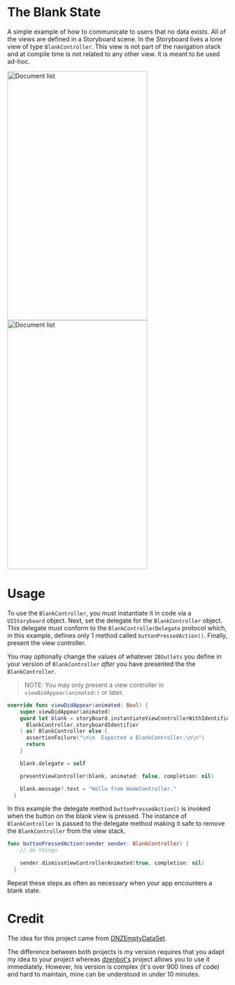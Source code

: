 # The Blank State
A simple example of how to communicate to users that no data
exists. All of the views are defined in a Storyboard scene. In the Storyboard lives a lone view of type `BlankController`. This view is not part of the navigation stack and at compile time is not related to any other view. It is meant to be used ad-hoc.

<img src="https://raw.githubusercontent.com/jkereako/blank-state/master/blank-view.png" alt="Document list" width="320" height="568" />

<img src="https://raw.githubusercontent.com/jkereako/blank-state/master/data-view.png" alt="Document list" width="320" height="568" />

# Usage
To use the `BlankController`, you must instantiate it in code via a `UIStoryboard` object. Next, set the delegate for the `BlankController` object. This delegate must conform to the `BlankControllerDelegate` protocol which, in this example, defines only 1 method called `buttonPressedAction()`. Finally, present the view controller.

You may optionally change the values of whatever `IBOutlets` you define in your version of `BlankController` *after* you have presented the the `BlankController`.

> NOTE: You may only present a view controller in `viewDidAppear(animated:)` or later.

```swift
override func viewDidAppear(animated: Bool) {
    super.viewDidAppear(animated)
    guard let blank = storyBoard.instantiateViewControllerWithIdentifier(
      BlankController.storyboardIdentifier
    ) as? BlankController else {
      assertionFailure("\n\n  Expected a BlankController.\n\n")
      return
    }

    blank.delegate = self

    presentViewController(blank, animated: false, completion: nil)

    blank.message?.text = "Hello from HomeController."
  }
```

In this example the delegate method `buttonPressedAction()` is invoked when the button on the blank view is pressed. The instance of `BlankController` is passed to the delegate method making it safe to remove the `BlankController` from the view stack.
```swift
func buttonPressedAction(sender sender: BlankController) {
    // do things

    sender.dismissViewControllerAnimated(true, completion: nil)
  }
```
Repeat these steps as often as necessary when your app encounters a blank state.

# Credit
The idea for this project came from [DNZEmptyDataSet][repo].

The difference between both projects is my version requires that you adapt my idea to your project whereas [dzenbot's][dzenbot] project
allows you to use it immediately. However, his version is complex (it's over 900 lines of code) and hard to maintain, mine can be understood in under 10 minutes.

[dzenbot]: https://github.com/dzenbot
[repo]: https://github.com/dzenbot/DZNEmptyDataSet
